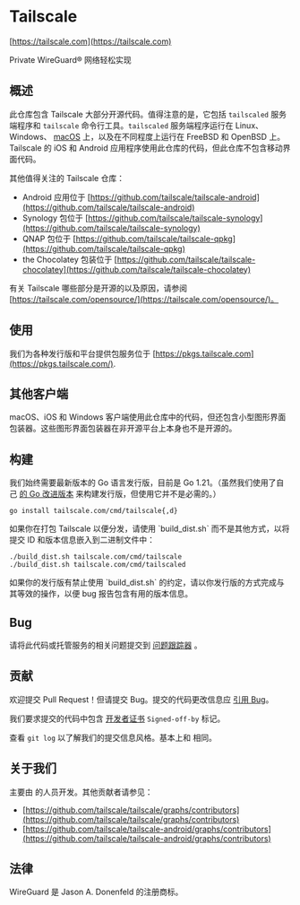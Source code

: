 # Tailscale

[https://tailscale.com](https://tailscale.com)

Private WireGuard® 网络轻松实现

## 概述

此仓库包含 Tailscale 大部分开源代码。值得注意的是，它包括 `tailscaled` 服务端程序和 `tailscale` 命令行工具。`tailscaled` 服务端程序运行在 Linux、Windows、 [macOS](https://tailscale.com/kb/1065/macos-variants/) 上，以及在不同程度上运行在 FreeBSD 和 OpenBSD 上。Tailscale 的 iOS 和 Android 应用程序使用此仓库的代码，但此仓库不包含移动界面代码。

其他值得关注的 Tailscale 仓库：

*   Android 应用位于 [https://github.com/tailscale/tailscale-android](https://github.com/tailscale/tailscale-android)
*   Synology 包位于 [https://github.com/tailscale/tailscale-synology](https://github.com/tailscale/tailscale-synology)
*   QNAP 包位于 [https://github.com/tailscale/tailscale-qpkg](https://github.com/tailscale/tailscale-qpkg)
*   the Chocolatey 包装位于 [https://github.com/tailscale/tailscale-chocolatey](https://github.com/tailscale/tailscale-chocolatey)

有关 Tailscale 哪些部分是开源的以及原因，请参阅 [https://tailscale.com/opensource/](https://tailscale.com/opensource/)。

## 使用

我们为各种发行版和平台提供包服务位于 [https://pkgs.tailscale.com](https://pkgs.tailscale.com/).

## 其他客户端

macOS、iOS 和 Windows 客户端使用此仓库中的代码，但还包含小型图形界面包装器。这些图形界面包装器在非开源平台上本身也不是开源的。

## 构建

我们始终需要最新版本的 Go 语言发行版，目前是 Go 1.21。（虽然我们使用了自己 [的 Go 改进版本](https://github.com/tailscale/go/) 来构建发行版，但使用它并不是必需的。）

```
go install tailscale.com/cmd/tailscale{,d}
```

如果你在打包 Tailscale 以便分发，请使用 \`build\_dist.sh\` 而不是其他方式，以将提交 ID 和版本信息嵌入到二进制文件中：

```
./build_dist.sh tailscale.com/cmd/tailscale
./build_dist.sh tailscale.com/cmd/tailscaled
```

如果你的发行版有禁止使用 \`build\_dist.sh\` 的约定，请以你发行版的方式完成与其等效的操作，以便 bug 报告包含有用的版本信息。

## Bug

请将此代码或托管服务的相关问题提交到 [问题跟踪器](https://github.com/tailscale/tailscale/issues) 。

## 贡献

欢迎提交 Pull Request！但请提交 Bug。提交的代码更改信息应 [引用 Bug](https://docs.github.com/en/github/writing-on-github/autolinked-references-and-urls)。

我们要求提交的代码中包含 [开发者证书](https://en.wikipedia.org/wiki/Developer_Certificate_of_Origin) `Signed-off-by` 标记。

查看 `git log` 以了解我们的提交信息风格。基本上和 相同。

## 关于我们

主要由 的人员开发。其他贡献者请参见：

*   [https://github.com/tailscale/tailscale/graphs/contributors](https://github.com/tailscale/tailscale/graphs/contributors)
*   [https://github.com/tailscale/tailscale-android/graphs/contributors](https://github.com/tailscale/tailscale-android/graphs/contributors)

## 法律

WireGuard 是 Jason A. Donenfeld 的注册商标。